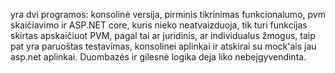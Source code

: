 yra dvi programos: konsolinė versija, pirminis tikrinimas funkcionalumo, pvm skaičiavimo ir ASP.NET core, kuris nieko neatvaizduoja, tik turi funkcijas skirtas apskaičiuot PVM, pagal tai ar juridinis, ar individualus žmogus, taip pat yra paruoštas testavimas, konsolinei aplinkai ir atskirai su mock'ais jau asp.net aplinkai. Duombazės ir gilesnė logika deja liko nebeįgyvendinta. 
